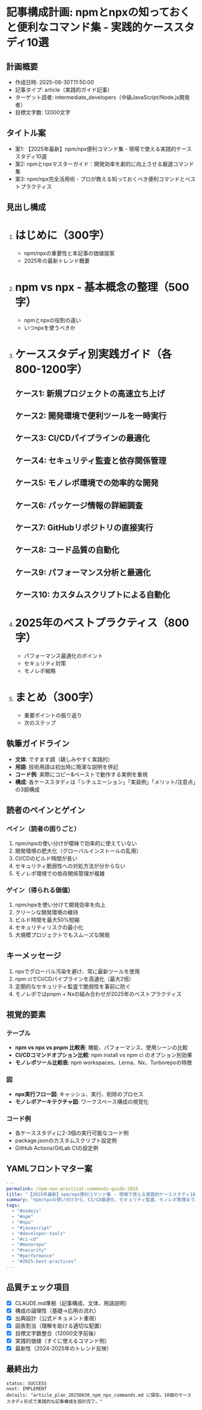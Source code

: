 # 記事構成計画: npmとnpxの知っておくと便利なコマンド集 - 実践的ケーススタディ10選

## 計画概要

- 作成日時: 2025-08-30T11:50:00
- 記事タイプ: article（実践的ガイド記事）
- ターゲット読者: intermediate_developers（中級JavaScript/Node.js開発者）
- 目標文字数: 12000文字

## タイトル案

- 案1: 【2025年最新】npm/npx便利コマンド集 - 現場で使える実践的ケーススタディ10選
- 案2: npmとnpxマスターガイド：開発効率を劇的に向上させる厳選コマンド集
- 案3: npm/npx完全活用術 - プロが教える知っておくべき便利コマンドとベストプラクティス

## 見出し構成

1. # はじめに（300字）
   - npm/npxの重要性と本記事の価値提案
   - 2025年の最新トレンド概要

2. # npm vs npx - 基本概念の整理（500字）
   - npmとnpxの役割の違い
   - いつnpxを使うべきか

3. # ケーススタディ別実践ガイド（各800-1200字）
   ## ケース1: 新規プロジェクトの高速立ち上げ
   ## ケース2: 開発環境で便利ツールを一時実行
   ## ケース3: CI/CDパイプラインの最適化
   ## ケース4: セキュリティ監査と依存関係管理
   ## ケース5: モノレポ環境での効率的な開発
   ## ケース6: パッケージ情報の詳細調査
   ## ケース7: GitHubリポジトリの直接実行
   ## ケース8: コード品質の自動化
   ## ケース9: パフォーマンス分析と最適化
   ## ケース10: カスタムスクリプトによる自動化

4. # 2025年のベストプラクティス（800字）
   - パフォーマンス最適化のポイント
   - セキュリティ対策
   - モノレポ戦略

5. # まとめ（300字）
   - 重要ポイントの振り返り
   - 次のステップ

## 執筆ガイドライン

- **文体**: ですます調（親しみやすく実践的）
- **用語**: 技術用語は初出時に簡潔な説明を併記
- **コード例**: 実際にコピー&ペーストで動作する実例を重視
- **構成**: 各ケーススタディは「シチュエーション」「実装例」「メリット/注意点」の3部構成

## 読者のペインとゲイン

### ペイン（読者の困りごと）
1. npm/npxの使い分けが曖昧で効率的に使えていない
2. 開発環境の肥大化（グローバルインストールの乱用）
3. CI/CDのビルド時間が長い
4. セキュリティ脆弱性への対処方法が分からない
5. モノレポ環境での依存関係管理が複雑

### ゲイン（得られる価値）
1. npm/npxを使い分けて開発効率を向上
2. クリーンな開発環境の維持
3. ビルド時間を最大50%短縮
4. セキュリティリスクの最小化
5. 大規模プロジェクトでもスムーズな開発

## キーメッセージ

1. npxでグローバル汚染を避け、常に最新ツールを使用
2. npm ciでCI/CDパイプラインを高速化（最大2倍）
3. 定期的なセキュリティ監査で脆弱性を事前に防ぐ
4. モノレポではpnpm + Nxの組み合わせが2025年のベストプラクティス

## 視覚的要素

### テーブル
- **npm vs npx vs pnpm 比較表**: 機能、パフォーマンス、使用シーンの比較
- **CI/CDコマンドオプション比較**: npm install vs npm ci のオプション別効果
- **モノレポツール比較表**: npm workspaces、Lerna、Nx、Turborepoの特徴

### 図
- **npx実行フロー図**: キャッシュ、実行、削除のプロセス
- **モノレポアーキテクチャ図**: ワークスペース構成の視覚化

### コード例
- 各ケーススタディに2-3個の実行可能なコード例
- package.jsonのカスタムスクリプト設定例
- GitHub Actions/GitLab CIの設定例

## YAMLフロントマター案

```yaml
---
permalink: /npm-npx-practical-commands-guide-2025
title: "【2025年最新】npm/npx便利コマンド集 - 現場で使える実践的ケーススタディ10選"
summary: "npm/npxの使い分けから、CI/CD最適化、セキュリティ監査、モノレポ管理まで、開発効率を劇的に向上させる実践的なコマンド集。10個の具体的なケーススタディを通じて、即座に現場で活用できるテクニックを解説。"
tags:
  - "#nodejs"
  - "#npm"
  - "#npx"
  - "#javascript"
  - "#developer-tools"
  - "#ci-cd"
  - "#monorepo"
  - "#security"
  - "#performance"
  - "#2025-best-practices"
---
```

## 品質チェック項目

- [x] CLAUDE.md準拠（記事構成、文体、用語説明）
- [x] 構成の論理性（基礎→応用の流れ）
- [x] 出典設計（公式ドキュメント重視）
- [x] 図表割当（理解を助ける適切な配置）
- [x] 目標文字数整合（12000文字前後）
- [x] 実践的価値（すぐに使えるコマンド例）
- [x] 最新性（2024-2025年のトレンド反映）

## 最終出力

```
status: SUCCESS
next: IMPLEMENT
details: "article_plan_20250830_npm_npx_commands.md に保存。10個のケーススタディ形式で実践的な記事構成を設計完了。"
```